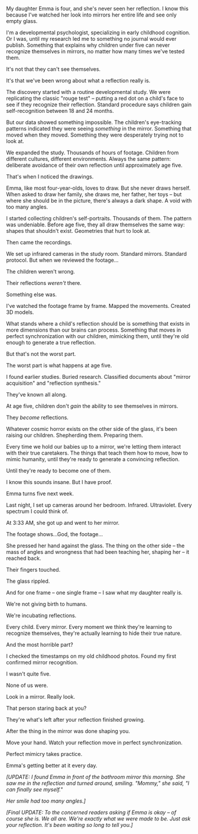 My daughter Emma is four, and she's never seen her reflection. I know this because I've watched her look into mirrors her entire life and see only empty glass.

I'm a developmental psychologist, specializing in early childhood cognition. Or I was, until my research led me to something no journal would ever publish. Something that explains why children under five can never recognize themselves in mirrors, no matter how many times we've tested them.

It's not that they can't see themselves.

It's that we've been wrong about what a reflection really is.

The discovery started with a routine developmental study. We were replicating the classic "rouge test" – putting a red dot on a child's face to see if they recognize their reflection. Standard procedure says children gain self-recognition between 18 and 24 months.

But our data showed something impossible. The children's eye-tracking patterns indicated they were seeing *something* in the mirror. Something that moved when they moved. Something they were desperately trying not to look at.

We expanded the study. Thousands of hours of footage. Children from different cultures, different environments. Always the same pattern: deliberate avoidance of their own reflection until approximately age five.

That's when I noticed the drawings.

Emma, like most four-year-olds, loves to draw. But she never draws herself. When asked to draw her family, she draws me, her father, her toys – but where she should be in the picture, there's always a dark shape. A void with too many angles.

I started collecting children's self-portraits. Thousands of them. The pattern was undeniable. Before age five, they all draw themselves the same way: shapes that shouldn't exist. Geometries that hurt to look at.

Then came the recordings.

We set up infrared cameras in the study room. Standard mirrors. Standard protocol. But when we reviewed the footage...

The children weren't wrong.

Their reflections *weren't* there.

Something else was.

I've watched the footage frame by frame. Mapped the movements. Created 3D models.

What stands where a child's reflection should be is something that exists in more dimensions than our brains can process. Something that moves in perfect synchronization with our children, mimicking them, until they're old enough to generate a true reflection.

But that's not the worst part.

The worst part is what happens at age five.

I found earlier studies. Buried research. Classified documents about "mirror acquisition" and "reflection synthesis."

They've known all along.

At age five, children don't *gain* the ability to see themselves in mirrors.

They *become* reflections.

Whatever cosmic horror exists on the other side of the glass, it's been raising our children. Shepherding them. Preparing them.

Every time we hold our babies up to a mirror, we're letting them interact with their true caretakers. The things that teach them how to move, how to mimic humanity, until they're ready to generate a convincing reflection.

Until they're ready to become one of them.

I know this sounds insane. But I have proof.

Emma turns five next week.

Last night, I set up cameras around her bedroom. Infrared. Ultraviolet. Every spectrum I could think of.

At 3:33 AM, she got up and went to her mirror.

The footage shows...God, the footage...

She pressed her hand against the glass. The thing on the other side – the mass of angles and wrongness that had been teaching her, shaping her – it reached back.

Their fingers touched.

The glass rippled.

And for one frame – one single frame – I saw what my daughter really is.

We're not giving birth to humans.

We're incubating reflections.

Every child. Every mirror. Every moment we think they're learning to recognize themselves, they're actually learning to hide their true nature.

And the most horrible part?

I checked the timestamps on my old childhood photos. Found my first confirmed mirror recognition.

I wasn't quite five.

None of us were.

Look in a mirror. Really look.

That person staring back at you?

They're what's left after your reflection finished growing.

After the thing in the mirror was done shaping you.

Move your hand. Watch your reflection move in perfect synchronization.

Perfect mimicry takes practice.

Emma's getting better at it every day.

*[UPDATE: I found Emma in front of the bathroom mirror this morning. She saw me in the reflection and turned around, smiling. "Mommy," she said, "I can finally see myself."*

*Her smile had too many angles.]*

*[Final UPDATE: To the concerned readers asking if Emma is okay – of course she is. We all are. We're exactly what we were made to be. Just ask your reflection. It's been waiting so long to tell you.]*